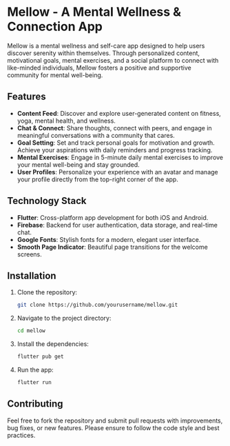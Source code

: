# Mellow - A Mental Wellness & Connection App

Mellow is a mental wellness and self-care app designed to help users discover serenity within themselves. Through personalized content, motivational goals, mental exercises, and a social platform to connect with like-minded individuals, Mellow fosters a positive and supportive community for mental well-being.

## Features
- **Content Feed**: Discover and explore user-generated content on fitness, yoga, mental health, and wellness.
- **Chat & Connect**: Share thoughts, connect with peers, and engage in meaningful conversations with a community that cares.
- **Goal Setting**: Set and track personal goals for motivation and growth. Achieve your aspirations with daily reminders and progress tracking.
- **Mental Exercises**: Engage in 5-minute daily mental exercises to improve your mental well-being and stay grounded.
- **User Profiles**: Personalize your experience with an avatar and manage your profile directly from the top-right corner of the app.

## Technology Stack
- **Flutter**: Cross-platform app development for both iOS and Android.
- **Firebase**: Backend for user authentication, data storage, and real-time chat.
- **Google Fonts**: Stylish fonts for a modern, elegant user interface.
- **Smooth Page Indicator**: Beautiful page transitions for the welcome screens.

## Installation

1. Clone the repository:
    ```bash
    git clone https://github.com/yourusername/mellow.git
    ```

2. Navigate to the project directory:
    ```bash
    cd mellow
    ```

3. Install the dependencies:
    ```bash
    flutter pub get
    ```

4. Run the app:
    ```bash
    flutter run
    ```

## Contributing

Feel free to fork the repository and submit pull requests with improvements, bug fixes, or new features. Please ensure to follow the code style and best practices.
